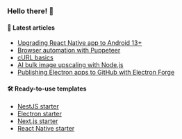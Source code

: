### Hello there! 👋

#### :memo: Latest articles
<!-- BLOG-POST-LIST:START -->
- [Upgrading React Native app to Android 13+](https://sevic.dev/notes/android-13-react-native-upgrade/)
- [Browser automation with Puppeteer](https://sevic.dev/notes/browser-automation-puppeteer/)
- [cURL basics](https://sevic.dev/notes/curl-basics/)
- [AI bulk image upscaling with Node.js](https://sevic.dev/notes/ai-bulk-image-upscale-nodejs/)
- [Publishing Electron apps to GitHub with Electron Forge](https://sevic.dev/notes/electron-forge-publish-github/)
<!-- BLOG-POST-LIST:END -->

#### 🛠️ Ready-to-use templates
- [NestJS starter](https://sevic.dev/nestjs-starter?ref=github)
- [Electron starter](https://sevic.dev/electron-starter?ref=github)
- [Next.js starter](https://sevic.dev/nextjs-starter?ref=github)
- [React Native starter](https://sevic.dev/react-native-starter?ref=github)
